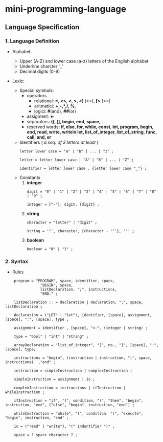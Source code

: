 # mini-programming-language

## Language Specification

### 1. Language Definition
* Alphabet:
    * Upper (A-Z) and lower case (a-z) letters of the English alphabet
    * Underline charcter '_'
    * Decimal digits (0-9)


* Lexic:
    * Special symbols:
        * operators     
            * relational: **=, <>, <, >, <]** (<=), **[>** (>=)
            * aritmetici: **+,-,*,/, %,**
            * logici: **#**(and), **##**(or)
        * assigment: **<-**
        * separators: **(), [], begin, end, space, .**
        * reserved words: **if, else, for, while, const, int, program, begin, end, read, write, writeln let, list_of_integer, list_of_string, func, call, and, or**
    * Identifiers ( *a seq. of 3 letters at least* )
        ```pseudo
        letter lower case = "a" | "b" | ... | "z" ;   

        letter = letter lower case | "A" | "B" | ... | "Z" ;

        identifier = letter lower case , {letter lower case "_"} ;
        ```
    * Constants
        1. **integer**
            ```pseudo
            digit = "0" | "1" | "2" | "3" | "4" | "5" | "6" | "7" | "8" | "9" ;

            integer = ["-"], digit, {digit} ;
            ```
        2. **string**
            ```pseudo
            character = "letter" | "digit" ; 

            string = '"', character, {character - '"'}, '"' ;
            ```
        3. **boolean**
            ```pseudo
            boolean = "0" | "1" ; 
            ```
### 2. Syntax
* Rules
```pseudo
    program = "PROGRAM", space, identifier, space,
                "BEGIN", space, 
                listDeclaration, ";", instructions,
                "END." ;

    listDeclaration :: = declaration | declaration, ";", space, listDeclaration ;

    declaration = ("LET" | "let"), identifier, [space], assignment, [space], ":", [space], type ;

    assignment = identifier , [space], "<-", (integer | string) ; 

    type = "bool" | "int" | "string" ;

    arrayDeclaration = "list_of_integer", "[", no., "]", [space], ":", [space], type;                
    
    instructions = "begin", (instruction | instruction, ";", space, instructions)  ,"end" ; 

    instruction = simpleInstruction | complexInstruction ;

    simpleInstruction = assignment | io ;

    complexInstruction = instructions | ifInstruction | whileInstruction ; 

    ifInstruction = "if", "(", condition, ")", "then", "begin", instruction, "end", ["else", "begin", instruction, "end"] ;

    whileInstruction = "while", "(", condition, ")", "execute", "begin", instruction, "end" ;

    io = ("read" | "write"), "(" indentifier ")" ;

    space = ? space character ? ;
```    